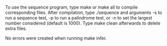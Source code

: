To use the sequence program, type make or make all to compile corresponding files.
After compilation, type ./sequence and arguments -s to run a sequence test, -p to run
a palindrome test, or -n to set the largest number considered (default is 1000). Type
make clean afterwards to delete extra files.

No errors were created when running make infer.
